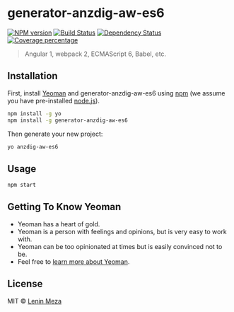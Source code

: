 # generator-anzdig-aw-es6 
[![NPM version][npm-image]][npm-url] [![Build Status][travis-image]][travis-url] [![Dependency Status][daviddm-image]][daviddm-url] [![Coverage percentage][coveralls-image]][coveralls-url]

> Angular 1, webpack 2, ECMAScript 6, Babel, etc.

## Installation

First, install [Yeoman](http://yeoman.io) and generator-anzdig-aw-es6 using [npm](https://www.npmjs.com/) (we assume you have pre-installed [node.js](https://nodejs.org/)).

```bash
npm install -g yo
npm install -g generator-anzdig-aw-es6
```

Then generate your new project:

```bash
yo anzdig-aw-es6
```

## Usage

```bash
npm start
```

## Getting To Know Yeoman

 * Yeoman has a heart of gold.
 * Yeoman is a person with feelings and opinions, but is very easy to work with.
 * Yeoman can be too opinionated at times but is easily convinced not to be.
 * Feel free to [learn more about Yeoman](http://yeoman.io/).

## License

MIT © [Lenin Meza](https://travis-ci.org/lenin-anzen)


[npm-image]: https://badge.fury.io/js/generator-anzdig-aw-es6.svg
[npm-url]: https://npmjs.org/package/generator-anzdig-aw-es6
[travis-image]: https://travis-ci.org/lenin-anzen/generator-anzdig-aw-es6.svg?branch=master
[travis-url]: https://travis-ci.org/lenin-anzen/generator-anzdig-aw-es6
[daviddm-image]: https://david-dm.org/lenin-anzen/generator-anzdig-aw-es6.svg?theme=shields.io
[daviddm-url]: https://david-dm.org/lenin-anzen/generator-anzdig-aw-es6
[coveralls-image]: https://coveralls.io/repos/lenin-anzen/generator-anzdig-aw-es6/badge.svg
[coveralls-url]: https://coveralls.io/r/lenin-anzen/generator-anzdig-aw-es6

